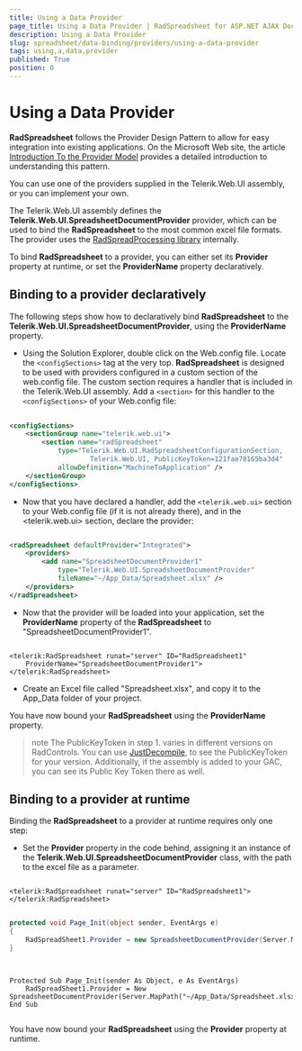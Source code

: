 ```yaml
---
title: Using a Data Provider
page_title: Using a Data Provider | RadSpreadsheet for ASP.NET AJAX Documentation
description: Using a Data Provider
slug: spreadsheet/data-binding/providers/using-a-data-provider
tags: using,a,data,provider
published: True
position: 0
---
```


# Using a Data Provider



**RadSpreadsheet** follows the Provider Design Pattern to allow for easy integration into existing applications. On the Microsoft Web site, the article [Introduction To the Provider Model](https://msdn2.microsoft.com/en-us/library/aa479030.aspx) provides a detailed introduction to understanding this pattern.

You can use one of the providers supplied in the Telerik.Web.UI assembly, or you can implement your own.

The Telerik.Web.UI assembly defines the **Telerik.Web.UI.SpreadsheetDocumentProvider** provider, which can be used to bind the **RadSpreadsheet** to the most common excel file formats. The provider uses the [RadSpreadProcessing library](https://docs.telerik.com/devtools/aspnet-ajax/controls/spreadprocessing/overview) internally.

To bind **RadSpreadsheet** to a provider, you can either set its **Provider** property at runtime, or set the **ProviderName** property declaratively.

## Binding to a provider declaratively

The following steps show how to declaratively bind **RadSpreadsheet** to the **Telerik.Web.UI.SpreadsheetDocumentProvider**, using the **ProviderName** property.

* Using the Solution Explorer, double click on the Web.config file. Locate the `<configSections>` tag at the very top. **RadSpreadsheet** is designed to be used with providers configured in a custom section of the web.config file. The custom section requires a handler that is included in the Telerik.Web.UI assembly. Add a `<section>` for this handler to the `<configSections>` of your Web.config file:

````XML
	
<configSections>
	<sectionGroup name="telerik.web.ui">
		<section name="radSpreadsheet"
			type="Telerik.Web.UI.RadSpreadsheetConfigurationSection,
					Telerik.Web.UI, PublicKeyToken=121fae78165ba3d4"
			allowDefinition="MachineToApplication" />
	</sectionGroup>
</configSections>

````

* Now that you have declared a handler, add the `<telerik.web.ui>` section to your Web.config file (if it is not already there), and in the <telerik.web.ui> section, declare the provider:

````XML

<radSpreadsheet defaultProvider="Integrated">
	<providers>
		<add name="SpreadsheetDocumentProvider1"
			type="Telerik.Web.UI.SpreadsheetDocumentProvider"
			fileName="~/App_Data/Spreadsheet.xlsx" />
	</providers>
</radSpreadsheet>     

````

* Now that the provider will be loaded into your application, set the **ProviderName** property of the **RadSpreadsheet** to "SpreadsheetDocumentProvider1".

````ASP.NET

<telerik:RadSpreadsheet runat="server" ID="RadSpreadsheet1"
	ProviderName="SpreadsheetDocumentProvider1">
</telerik:RadSpreadsheet>

````

* Create an Excel file called "Spreadsheet.xlsx", and copy it to the App_Data folder of your project.


You have now bound your **RadSpreadsheet** using the **ProviderName** property.

>note The PublicKeyToken in step 1. varies in different versions on RadControls. You can use [JustDecompile](https://www.telerik.com/products/decompiler.aspx), to see the PublicKeyToken for your version. Additionally, if the assembly is added to your GAC, you can see its Public Key Token there as well.
>

## Binding to a provider at runtime

Binding the **RadSpreadsheet** to a provider at runtime requires only one step:

* Set the **Provider** property in the code behind, assigning it an instance of the **Telerik.Web.UI.SpreadsheetDocumentProvider** class, with the path to the excel file as a parameter.   

````ASP.NET

<telerik:RadSpreadsheet runat="server" ID="RadSpreadsheet1">
</telerik:RadSpreadsheet>

````

````C#

protected void Page_Init(object sender, EventArgs e)
{
	RadSpreadSheet1.Provider = new SpreadsheetDocumentProvider(Server.MapPath("~/App_Data/Spreadsheet.xlsx"));
}
	
````
````VB.NET
	
Protected Sub Page_Init(sender As Object, e As EventArgs)
	RadSpreadSheet1.Provider = New SpreadsheetDocumentProvider(Server.MapPath("~/App_Data/Spreadsheet.xlsx"))
End Sub
	
````

You have now bound your **RadSpreadsheet** using the **Provider** property at runtime.




